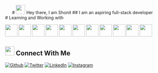 <div align="center">
# <img src="https://github.com/TheDudeThatCode/TheDudeThatCode/blob/master/Assets/Hi.gif" width="30" height="30"> Hey there, I am Shonit 
## I am an aspiring full-stack developer
</div>
# Learning and Working with 
<p float="left">
<img src="https://icon-library.com/images/html5-icon/html5-icon-13.jpg" width="40" height="40">
<img src="https://cdn.iconscout.com/icon/free/png-512/css3-9-1175237.png" width="40" height="40"> 
<img src="https://img.icons8.com/color/452/bootstrap.png" width="40" height="40"> 
<img src="https://cdn.icon-icons.com/icons2/2108/PNG/512/javascript_icon_130900.png" width="40" height="40">
<img src="https://cdn.iconscout.com/icon/free/png-512/jquery-10-1175155.png" width="40" height="40"> 
<img src="https://cdn.iconscout.com/icon/free/png-512/react-1-282599.png" width="40" height="40"> 
<img src="https://cdn.iconscout.com/icon/free/png-512/node-js-1174925.png" width="40" height="40">
<img src="https://camo.githubusercontent.com/1b938a8770774c11ebdf27c1c371d173a48c6f0504cc224a8a6b47d5a8a332ac/68747470733a2f2f7777772e766563746f726c6f676f2e7a6f6e652f6c6f676f732f6d6f6e676f64622f6d6f6e676f64622d69636f6e2e737667" width="40" height="40">
<img src="https://www.shareicon.net/data/2048x2048/2016/06/20/606964_github_4096x4096.png" width="40" height="40"> 
<img src="https://upload.wikimedia.org/wikipedia/commons/thumb/9/9a/Visual_Studio_Code_1.35_icon.svg/1024px-Visual_Studio_Code_1.35_icon.svg.png" width="40" height="40">
<img src="https://seeklogo.com/images/C/c-logo-43CE78FF9C-seeklogo.com.png" width="40" height="40"> 
</p>

## <img src="https://www.iconpacks.net/icons/2/free-handshake-icon-3312-thumb.png" width="30" height="30"> Connect With Me 
<a href="https://github.com/Shonit09" target="_blank"><img alt="Github" src="https://img.shields.io/badge/GitHub-%2312100E.svg?&style=for-the-badge&logo=Github&logoColor=white" /></a>
<a href="https://twitter.com/SahooShonit" target="_blank"><img alt="Twitter" src="https://img.shields.io/badge/twitter-%231DA1F2.svg?&style=for-the-badge&logo=twitter&logoColor=white" /></a> 
<a href="https://www.linkedin.com/in/shonit-sahoo-37a09a224/" target="_blank"><img alt="LinkedIn" src="https://img.shields.io/badge/linkedin-%230077B5.svg?&style=for-the-badge&logo=linkedin&logoColor=white" /></a>
<a href="https://www.instagram.com/_shonit.1809_/" target="_blank"><img alt="Instagram" src="https://img.shields.io/badge/instagram-%FF69B4.svg?&style=for-the-badge&logo=instagram&logoColor=white&color=cd486b" /></a>

